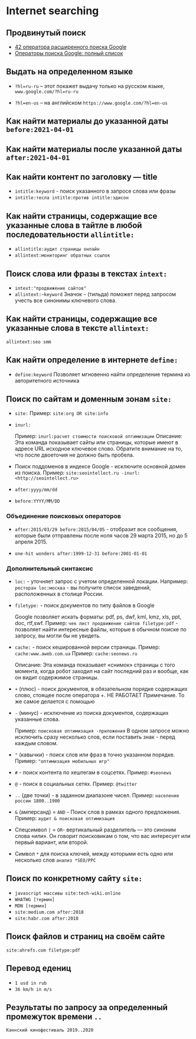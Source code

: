 # Internet searching

## Продвинутый поиск

* [42 оператора расширенного поиска Google](https://habr.com/ru/post/437618/)
* [Операторы поиска Google: полный список](https://youbigmir.ru/operatory-poiska-google-polnyj-spisok/)

## Выдать на определенном языке

* `?hl=ru-ru` – этот покажет выдачу только на русском языке,
`www.google.com/?hl=ru-ru`

* `?hl=en-us` – на английском
`https://www.google.com/?hl=en-us`

## Как найти материалы до указанной даты `before:2021-04-01`

## Как найти материалы после указанной даты `after:2021-04-01`

## Как найти контент по заголовку — title

* `intitle:keyword` - поиск указанного в запросе слова или фразы
* `intitle:тесла intitle:против intitle:эдисон`

## Как найти страницы, содержащие все указанные слова в тайтле в любой последовательности `allintitle:`

* `allintitle:аудит страницы онлайн`
* `allintext:мониторинг обратных ссылок`

## Поиск слова или фразы в текстах `intext:` 

* `intext:"продвижение сайтов"`
* `allintext:~keyword`
    Значок `~` (тильда) поможет перед запросом учесть все синонимы ключевого слова.
  
## Как найти страницы, содержащие все указанные слова в тексте `allintext:`

`allintext:seo smm`

## Как найти определение в интернете `define:`

* `define:keyword`
  Позволяет мгновенно найти определение термина из авторитетного источника

## Поиск по сайтам и доменным зонам `site:`

* `site:`
    Пример: `site:org OR site:info`

* `inurl:`

  Пример: `inurl:расчет стоимости поисковой оптимизации`
Описание: Эта команда показывает сайты или страницы, которые имеют в адресе URL исходное ключевое слово. Обратите внимание на то, что после двоеточия не должно быть пробела.

* Поиск поддоменов в индексе Google  - исключите основной домен из поиска.
    Пример: `site:seointellect.ru -inurl:<http://seointellect.ru>`

* `after:yyyy/mm/dd`
* `before:YYYY/MM/DD`

### Объединение поисковых операторов

* `after:2015/03/29 before:2015/04/05` - отобразит все сообщения, которые были отправлены после ноля часов 29 марта 2015, но до 5 апреля 2015.

* `one-hit wonders after:1999-12-31 before:2001-01-01`

### Дополнительный синтаксис

* `loc:` -  уточняет запрос с учетом определенной локации.
Например: `ресторан loc:москва` - вы получите список заведений, расположенных в столице России.

* `filetype:` - поиск документов по типу файлов в Google

  Google позволяет искать форматы:
  pdf, ps, dwf, kml, kmz, xls, ppt, doc, rtf,swf.
  Пример: `чек лист продвижение сайтов filetype:pdf` - позволяет найти интересные файлы, которые в обычном поиске по запросу, вы могли бы не увидеть.

* `cache:` - поиск кешированной версии страницы.
  Пример: `cache:www.aweb.com.ua`
  Пример: `cache:seonews.ru`
  
  Описание: Эта команда показывает «снимок» страницы с того момента, когда робот заходил на сайт последний раз и вообще, как он видит содержимое страницы.

* `+` (плюс) - поиск документов, в обязательном порядке содержащих слово, стоящее после оператора +.
                НЕ РАБОТАЕТ
                Примечание. То же самое делается с помощью

* `-` (минус) - исключение из поиска документов, содержащих указанные слова.

  Пример: `поисковая оптимизация -приложения`
  В одном запросе можно исключить сразу несколько слов, если поставить знак - перед каждым словом.

* `"` (кавычки) - поиск слов или фраз в точно указанном порядке.
  Пример: `"оптимизация мобильных игр"`

* `#` - поиск контента по хештегам в соцсетях.
  Пример: `#seonews`

* `@` - поиск в социальных сетях.
  Пример: `@twitter`

* `..` (две точки) - в заданном диапазоне чисел.
  Пример: `население россии 1800..1900`

* `&` (амперсанд) = `AND` - Поиск слов в рамках одного предложения.
  Пример: `аудит & поисковая оптимизация`

* Спецсимвол `|` = `OR`- вертикальный разделитель — это синоним слова «или». Он говорит поисковикам о том, что вас интересует или первый вариант, или второй.
  
* Символ `*` для поиска ключей, между которыми есть одно или несколько слов `анализ *SEO/PPC`

## Поиск по конкретному сайту `site:`

* `javascript массивы site:tech-wiki.online`
* `WHATWG [термин]`
* `MDN [термин]`
* `site:medium.com after:2018`
* `site:habr.com after:2018`

## Поиск файлов и страниц на своём сайте

`site:ahrefs.com filetype:pdf`

## Перевод едениц

* `1 usd in rub`
* `36 km/h in m/s`

## Результаты по запросу за определенный промежуток времени `..`

`Каннский кинофестиваль 2019..2020`
